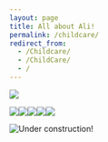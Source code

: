 ```yaml
---
layout: page
title: All about Ali!
permalink: /childcare/
redirect_from:
  - /Childcare/
  - /ChildCare/
  - /
---
```


![](http://www.textfiles.com/underconstruction/Nova1466underconstruction.gif)

![](http://www.textfiles.com/underconstruction/RainForest2433construction.gif)![](http://www.textfiles.com/underconstruction/RainForest2433construction.gif)![](http://www.textfiles.com/underconstruction/RainForest2433construction.gif)![](http://www.textfiles.com/underconstruction/RainForest2433construction.gif)![](http://www.textfiles.com/underconstruction/RainForest2433construction.gif)

![Under construction!](http://www.textfiles.com/underconstruction/AtAthensAcropolis4413Picturesconstruction_ant.gif)
